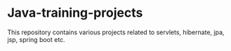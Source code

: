 # Java-training-projects
This repository contains various projects related to servlets, hibernate, jpa, jsp, spring boot etc.
